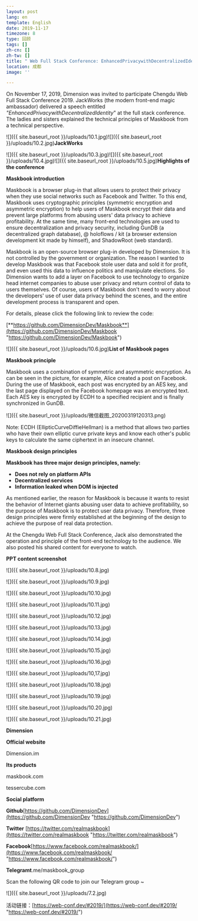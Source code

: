 ```yaml
---
layout: post
lang: en
template: English
date: 2019-11-17
timezone: 8
type: 回顾
tags: []
zh-cn: []
zh-tw: []
title: " Web Full Stack Conference: EnhancedPrivacywithDecentralizedIdentity"
location: 成都
image: ''

---
```

On November 17, 2019, Dimension was invited to participate Chengdu Web Full Stack Conference 2019. JackWorks (the modern front-end magic ambassador) delivered a speech entitled _"EnhancedPrivacywithDecentralizedIdentity_" at the full stack conference. The ladies and sisters explained the technical principles of Maskbook from a technical perspective.

![]({{ site.baseurl_root }}/uploads/10.1.jpg)![]({{ site.baseurl_root }}/uploads/10.2.jpg)**JackWorks**

![]({{ site.baseurl_root }}/uploads/10.3.jpg)![]({{ site.baseurl_root }}/uploads/10.4.jpg)![]({{ site.baseurl_root }}/uploads/10.5.jpg)**Highlights of the conference**

**Maskbook introduction**

Maskbook is a browser plug-in that allows users to protect their privacy when they use social networks such as Facebook and Twitter. To this end, Maskbook uses cryptographic principles (symmetric encryption and asymmetric encryption) to help users of Maskbook encrypt their data and prevent large platforms from abusing users' data privacy to achieve profitability. At the same time, many front-end technologies are used to ensure decentralization and privacy security, including GunDB (a decentralized graph database), @ holoflows / kit (a browser extension development kit made by himself), and ShadowRoot (web standard).

Maskbook is an open-source browser plug-in developed by Dimension. It is not controlled by the government or organization. The reason I wanted to develop Maskbook was that Facebook stole user data and sold it for profit, and even used this data to influence politics and manipulate elections. So Dimension wants to add a layer on Facebook to use technology to organize head internet companies to abuse user privacy and return control of data to users themselves. Of course, users of Maskbook don't need to worry about the developers' use of user data privacy behind the scenes, and the entire development process is transparent and open.

For details, please click the following link to review the code:

[**https://github.com/DimensionDev/Maskbook**](https://github.com/DimensionDev/Maskbook "https://github.com/DimensionDev/Maskbook")

![]({{ site.baseurl_root }}/uploads/10.6.jpg)**List of Maskbook pages**

**Maskbook principle**

Maskbook uses a combination of symmetric and asymmetric encryption. As can be seen in the picture, for example, Alice created a post on Facebook. During the use of Maskbook, each post was encrypted by an AES key, and the last page displayed on the Facebook homepage was an encrypted text. Each AES key is encrypted by ECDH to a specified recipient and is finally synchronized in GunDB.

![]({{ site.baseurl_root }}/uploads/微信截图_20200319120313.png)

Note: ECDH (EllipticCurveDiffieHellman) is a method that allows two parties who have their own elliptic curve private keys and know each other's public keys to calculate the same ciphertext in an insecure channel.

**Maskbook design principles**

**Maskbook has three major design principles, namely:**

* **Does not rely on platform APIs**
* **Decentralized services**
* **Information leaked when DOM is injected**

As mentioned earlier, the reason for Maskbook is because it wants to resist the behavior of Internet giants abusing user data to achieve profitability, so the purpose of Maskbook is to protect user data privacy. Therefore, three design principles were firmly established at the beginning of the design to achieve the purpose of real data protection.

At the Chengdu Web Full Stack Conference, Jack also demonstrated the operation and principle of the front-end technology to the audience. We also posted his shared content for everyone to watch.

**PPT content screenshot**

![]({{ site.baseurl_root }}/uploads/10.8.jpg)

![]({{ site.baseurl_root }}/uploads/10.9.jpg)

![]({{ site.baseurl_root }}/uploads/10.10.jpg)

![]({{ site.baseurl_root }}/uploads/10.11.jpg)

![]({{ site.baseurl_root }}/uploads/10.12.jpg)

![]({{ site.baseurl_root }}/uploads/10.13.jpg)

![]({{ site.baseurl_root }}/uploads/10.14.jpg)

![]({{ site.baseurl_root }}/uploads/10.15.jpg)

![]({{ site.baseurl_root }}/uploads/10.16.jpg)

![]({{ site.baseurl_root }}/uploads/10,17.jpg)

![]({{ site.baseurl_root }}/uploads/10.18.jpg)

![]({{ site.baseurl_root }}/uploads/10.19.jpg)

![]({{ site.baseurl_root }}/uploads/10.20.jpg)

![]({{ site.baseurl_root }}/uploads/10.21.jpg)

**Dimension**

**Official website**

Dimension.im

**Its products**

maskbook.com

tessercube.com

**Social platform**

**Github**[https://github.com/DimensionDev](https://github.com/DimensionDev "https://github.com/DimensionDev")

**Twitter** [https://twitter.com/realmaskbook](https://twitter.com/realmaskbook "https://twitter.com/realmaskbook")

**Facebook**[https://www.facebook.com/realmaskbook/](https://www.facebook.com/realmaskbook/ "https://www.facebook.com/realmaskbook/")

**Telegramt**.me/maskbook_group

Scan the following QR code to join our Telegram group \~

![]({{ site.baseurl_root }}/uploads/7.2.jpg)

活动链接：[https://web-conf.dev/#2019/](https://web-conf.dev/#2019/ "https://web-conf.dev/#2019/")
